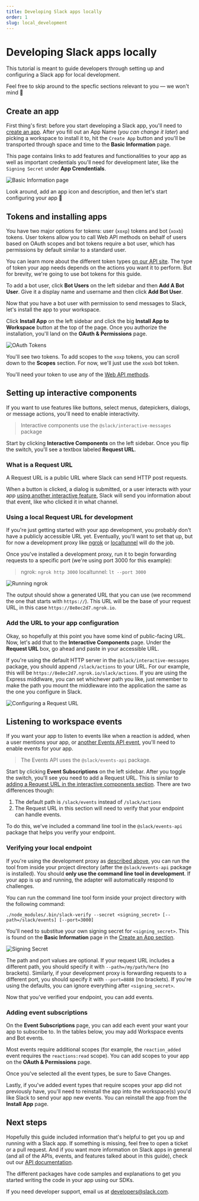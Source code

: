 ```yaml
---
title: Developing Slack apps locally
order: 1
slug: local_development
---
```


# Developing Slack apps locally

This tutorial is meant to guide developers through setting up and configuring a Slack app for local development.

Feel free to skip around to the specfic sections relevant to you — we won't mind 🙂


## Create an app
First thing's first: before you start developing a Slack app, you'll need to [create an app](https://api.slack.com/apps/new). After you fill out an App Name (_you can change it later_) and picking a workspace to install it to, hit the `Create App` button and you'll be transported through space and time to the **Basic Information** page.

This page contains links to add features and functionalities to your app as well as important credentials you'll need for development later, like the `Signing Secret` under **App Crendentials**.

![Basic Information page](assets/basic-information-page.png "Basic Information page")

Look around, add an app icon and description, and then let's start configuring your app 🔩

## Tokens and installing apps
You have two major options for tokens: user (`xoxp`) tokens and bot (`xoxb`) tokens. User tokens allow you to call Web API methods on behalf of users based on OAuth scopes and bot tokens require a bot user, which has permissions by default similar to a standard user.

You can learn more about the different token types [on our API site](https://api.slack.com/docs/token-types). The type of token your app needs depends on the actions you want it to perform. But for brevity, we're going to use bot tokens for this guide.

To add a bot user, click **Bot Users** on the left sidebar and then **Add A Bot User**. Give it a display name and username and then click **Add Bot User**.

Now that you have a bot user with permission to send messages to Slack, let's install the app to your workspace.

Click **Install App** on the left sidebar and click the big **Install App to Workspace** button at the top of the page. Once you authorize the installation, you'll land on the **OAuth & Permissions** page.

![OAuth Tokens](assets/bot-token.png "OAuth Tokens")

You'll see two tokens. To add scopes to the `xoxp` tokens, you can scroll down to the **Scopes** section. For now, we'll just use the `xoxb` bot token.

You'll need your token to use any of the [Web API methods](https://api.slack.com/methods).

## Setting up interactive components
If you want to use features like buttons, select menus, datepickers, dialogs, or message actions, you'll need to enable interactivity.

> Interactive components use the `@slack/interactive-messages` package

Start by clicking **Interactive Components** on the left sidebar. Once you flip the switch, you'll see a textbox labeled **Request URL**.

### What is a Request URL
A Request URL is a public URL where Slack can send HTTP post requests.

When a button is clicked, a dialog is submitted, or a user interacts with your app [using another interactive feature](https://api.slack.com/messaging/interactivity), Slack will send you information about that event, like who clicked it in what channel.

### Using a local Request URL for development
If you're just getting started with your app development, you probably don't have a publicly accessible URL yet. Eventually, you'll want to set that up, but for now a development proxy like [ngrok](https://ngrok.com/) or [localtunnel](https://localtunnel.github.io/) will do the job.

Once you've installed a development proxy, run it to begin forwarding requests to a specific port (we're using port 3000 for this example):

> ngrok: `ngrok http 3000`
> localtunnel: `lt --port 3000`

![Running ngrok](assets/ngrok.gif "Running ngrok")

The output should show a generated URL that you can use (we recommend the one that starts with `https://`). This URL will be the base of your request URL, in this case `https://8e8ec2d7.ngrok.io`.

### Add the URL to your app configuration
Okay, so hopefully at this point you have some kind of public-facing URL. Now, let's add that to the **Interactive Components** page. Under the **Request URL** box, go ahead and paste in your accessible URL.

If you're using the default HTTP server in the `@slack/interactive-messages` package, you should append `/slack/actions` to your URL. For our example, this will be `https://8e8ec2d7.ngrok.io/slack/actions`. If you are using the Express middlware, you can set whichever path you like, just remember to make the path you mount the middleware into the application the same as the one you configure in Slack.

![Configuring a Request URL](assets/request-url-config.png "Configuring a Request URL")

## Listening to workspace events
If you want your app to listen to events like when a reaction is added, when a user mentions your app, or [another Events API event](https://api.slack.com/events), you'll need to enable events for your app.

> The Events API uses the `@slack/events-api` package.

Start by clicking **Event Subscriptions** on the left sidebar. After you toggle the switch, you'll see you need to add a Request URL. This is similar to [adding a Request URL in the interactive components section](#what-is-a-Request-URL). There are two differences though: 
1. The default path is `/slack/events` instead of `/slack/actions`
2. The Request URL in this section will need to verify that your endpoint can handle events.

To do this, we've included a command line tool in the `@slack/events-api` package that helps you verify your endpoint.

### Verifying your local endpoint
If you're using the development proxy as [described above](#using-a-local-request-URL-for-development), you can run the tool from inside your project directory (after the `@slack/events-api` package is installed). You should **only use the command line tool in development**. If your app is up and running, the adapter will automatically respond to challenges.

You can run the command line tool form inside your project directory with the following command:

```
./node_modules/.bin/slack-verify --secret <signing_secret> [--path=/slack/events] [--port=3000]
```

You'll need to substitue your own signing secret for `<signing_secret>`. This is found on the **Basic Information** page in the [Create an App section](#create-an-app).

![Signing Secret](assets/signing-secret.png "Signing Secret on Basic Information page")

The path and port values are optional. If your request URL includes a different path, you should specify it with `--path=/my/path/here` (no brackets). Similarly, if your development proxy is forwarding requests to a different port, you should specify it with `--port=8888` (no brackets). If you're using the defaults, you can ignore everything after `<signing_secret>`.

Now that you've verified your endpoint, you can add events.

### Adding event subscriptions
On the **Event Subscriptions** page, you can add each event your want your app to subscribe to. In the tables below, you may add Workspace events and Bot events. 

Most events require additional scopes (for example, the `reaction_added` event requires the `reactions:read` scope). You can add scopes to your app on the **OAuth & Permissions** page.

Once you've selected all the event types, be sure to Save Changes.

Lastly, if you've added event types that require scopes your app did not previously have, you'll need to reinstall the app into the workspace(s) you'd like Slack to send your app new events. You can reinstall the app from the **Install App** page.

## Next steps
Hopefully this guide included information that's helpful to get you up and running with a Slack app. If something is missing, feel free to open a ticket or a pull request. And if you want more information on Slack apps in general (and all of the APIs, events, and features talked about in this guide), check out our [API documentation](https://api.slack.com).

The different packages have code samples and explanations to get you started writing the code in your app using our SDKs.

If you need developer support, email us at [developers@slack.com](mailto:developers@slack.com).
